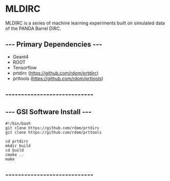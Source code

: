 # MLDIRC

MLDIRC is a series of machine learning experiments built on simulated data of the PANDA Barrel DIRC.

## --- Primary Dependencies ---

- Geant4
- ROOT
- Tensorflow
- prtdirc (https://github.com/rdom/prtdirc)
- prttools (https://github.com/rdom/prttools)

## ----------------------------

## --- GSI Software Install ---

    #!/bin/bash
    git clone https://github.com/rdom/prtdirc
    git clone https://github.com/rdom/prttools

    cd prtdirc
    mkdir build
    cd build
    cmake ..
    make
## ----------------------------
